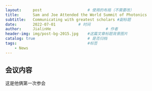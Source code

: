 ```yaml
---
layout:     post   				    # 使用的布局（不需要改）
title:      Sam and Joe Attended the World Summit of Photonics  				# 标题 
subtitle:   Communicating with greatest scholars #副标题
date:       2022-07-01			# 时间
author:     JialinHe						# 作者
header-img: img/post-bg-2015.jpg 	#这篇文章标题背景图片
catalog: true 						# 是否归档
tags:								#标签
    - News
---
```


## 会议内容

这是他俩第一次参会
